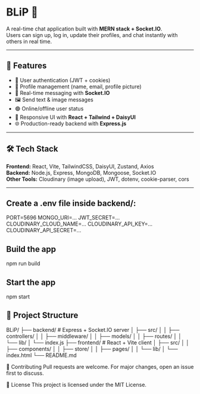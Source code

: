 # BLiP 💬

A real-time chat application built with **MERN stack + Socket.IO**.  
Users can sign up, log in, update their profiles, and chat instantly with others in real time.

---

## 🚀 Features
- 🔐 User authentication (JWT + cookies)
- 👤 Profile management (name, email, profile picture)
- 💬 Real-time messaging with **Socket.IO**
- 🖼️ Send text & image messages
- 🟢 Online/offline user status
- 📱 Responsive UI with **React + Tailwind + DaisyUI**
- 🌐 Production-ready backend with **Express.js**

---

## 🛠️ Tech Stack
**Frontend:** React, Vite, TailwindCSS, DaisyUI, Zustand, Axios  
**Backend:** Node.js, Express, MongoDB, Mongoose, Socket.IO  
**Other Tools:** Cloudinary (image upload), JWT, dotenv, cookie-parser, cors  

---

## Create a .env file inside backend/:

PORT=5696
MONGO_URI=...
JWT_SECRET=...
CLOUDINARY_CLOUD_NAME=...
CLOUDINARY_API_KEY=...
CLOUDINARY_API_SECRET=...

## Build the app

npm run build

## Start the app
npm start


## 📂 Project Structure
BLiP/
├── backend/ # Express + Socket.IO server
│ ├── src/
│ │ ├── controllers/
│ │ ├── middleware/
│ │ ├── models/
│ │ ├── routes/
│ │ └── lib/
│ └── index.js
├── frontend/ # React + Vite client
│ ├── src/
│ │ ├── components/
│ │ ├── store/
│ │ ├── pages/
│ │ └── lib/
│ └── index.html
└── README.md

🤝 Contributing
Pull requests are welcome. For major changes, open an issue first to discuss.

📜 License
This project is licensed under the MIT License.